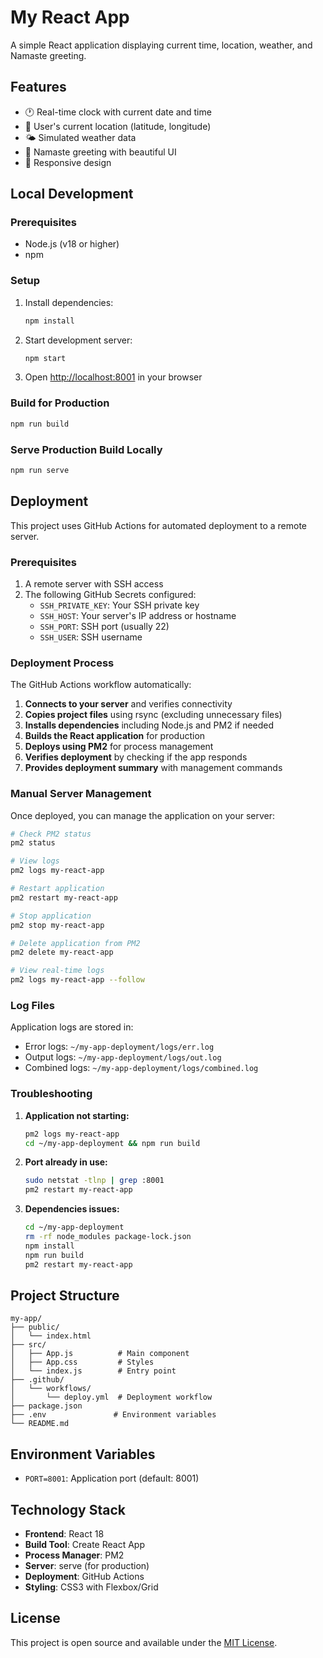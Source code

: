 # My React App

A simple React application displaying current time, location, weather, and Namaste greeting.

## Features

- 🕐 Real-time clock with current date and time
- 📍 User's current location (latitude, longitude)
- 🌤️ Simulated weather data
- 🙏 Namaste greeting with beautiful UI
- 📱 Responsive design

## Local Development

### Prerequisites
- Node.js (v18 or higher)
- npm

### Setup
1. Install dependencies:
   ```bash
   npm install
   ```

2. Start development server:
   ```bash
   npm start
   ```

3. Open [http://localhost:8001](http://localhost:8001) in your browser

### Build for Production
```bash
npm run build
```

### Serve Production Build Locally
```bash
npm run serve
```

## Deployment

This project uses GitHub Actions for automated deployment to a remote server.

### Prerequisites
1. A remote server with SSH access
2. The following GitHub Secrets configured:
   - `SSH_PRIVATE_KEY`: Your SSH private key
   - `SSH_HOST`: Your server's IP address or hostname
   - `SSH_PORT`: SSH port (usually 22)
   - `SSH_USER`: SSH username

### Deployment Process

The GitHub Actions workflow automatically:

1. **Connects to your server** and verifies connectivity
2. **Copies project files** using rsync (excluding unnecessary files)
3. **Installs dependencies** including Node.js and PM2 if needed
4. **Builds the React application** for production
5. **Deploys using PM2** for process management
6. **Verifies deployment** by checking if the app responds
7. **Provides deployment summary** with management commands

### Manual Server Management

Once deployed, you can manage the application on your server:

```bash
# Check PM2 status
pm2 status

# View logs
pm2 logs my-react-app

# Restart application
pm2 restart my-react-app

# Stop application
pm2 stop my-react-app

# Delete application from PM2
pm2 delete my-react-app

# View real-time logs
pm2 logs my-react-app --follow
```

### Log Files

Application logs are stored in:
- Error logs: `~/my-app-deployment/logs/err.log`
- Output logs: `~/my-app-deployment/logs/out.log`
- Combined logs: `~/my-app-deployment/logs/combined.log`

### Troubleshooting

1. **Application not starting:**
   ```bash
   pm2 logs my-react-app
   cd ~/my-app-deployment && npm run build
   ```

2. **Port already in use:**
   ```bash
   sudo netstat -tlnp | grep :8001
   pm2 restart my-react-app
   ```

3. **Dependencies issues:**
   ```bash
   cd ~/my-app-deployment
   rm -rf node_modules package-lock.json
   npm install
   npm run build
   pm2 restart my-react-app
   ```

## Project Structure

```
my-app/
├── public/
│   └── index.html
├── src/
│   ├── App.js          # Main component
│   ├── App.css         # Styles
│   └── index.js        # Entry point
├── .github/
│   └── workflows/
│       └── deploy.yml  # Deployment workflow
├── package.json
├── .env               # Environment variables
└── README.md
```

## Environment Variables

- `PORT=8001`: Application port (default: 8001)

## Technology Stack

- **Frontend**: React 18
- **Build Tool**: Create React App
- **Process Manager**: PM2
- **Server**: serve (for production)
- **Deployment**: GitHub Actions
- **Styling**: CSS3 with Flexbox/Grid

## License

This project is open source and available under the [MIT License](LICENSE).

